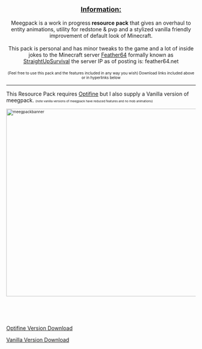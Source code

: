 <p style="text-align: center;"><strong><span style="text-decoration: underline; font-size: 18px;">Information:</span></strong><br /><br />Meegpack is a work in progress<strong> resource pack</strong> that gives an overhaul to entity animations, utility for redstone &amp; pvp and a stylized vanilla friendly improvement of default look of Minecraft.<br /><br />This pack is personal and has minor tweaks to the game and a lot of inside jokes to the Minecraft server <a title="f64" href="https://feather64.net/" target="_blank" rel="noopener noreferrer">Feather64</a> formally known as <a title="sus reddit" href="https://www.reddit.com/r/StraightUpSurvival/" target="_blank" rel="noopener noreferrer">StraightUpSurvival</a> the server IP as of posting is: feather64.net<br /><br /><span style="font-size: 10px;"> (Feel free to use this pack and the features included in any way you wish) Download links included above or in hyperlinks below</span></p>
<hr />
<p>This Resource Pack requires <a title="Optifine" href="https://optifine.net/downloads" target="_blank" rel="noopener noreferrer">Optifine</a>&nbsp;but I also supply a Vanilla version of meegpack. <span style="font-size: 10px;"><span style="font-size: 8px;">(note vanilla versions of meegpack have reduced features and no mob animations)</span> </span></p>
<p><span style="font-size: 10px;"><img src="https://cdn.discordapp.com/attachments/728398155141349416/918627400722575390/peeckpack_banner2.png" alt="meegpackbanner" width="1903" height="500" /></span></p>
<p>&nbsp;</p>
<p>&nbsp;</p>
<p><a title="optdownload" href="https://github.com/mmeeg/meegpack/raw/main/MeegPack3.0%20optifine.zip" target="_blank" rel="noopener noreferrer">Optifine Version Download</a>
<p><a title="vanidownload" href="https://github.com/mmeeg/meegpack/raw/main/MeegPack3.0%20vanilla.zip" target="_blank" rel="noopener noreferrer">Vanilla Version Download</a>
